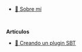- [:wave: Sobre mí](es/)

<br>

**Artículos**
- [:electric_plug: Creando un plugin SBT](es/blog/creando-un-plugin-sbt.md)
